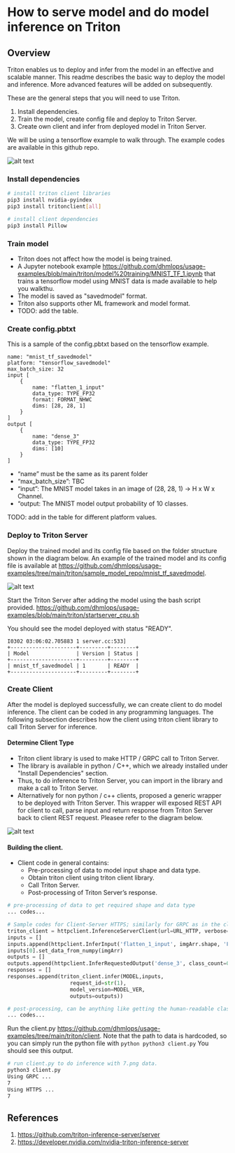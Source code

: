 # How to serve model and do model inference on Triton

## Overview
Triton enables us to deploy and infer from the model in an effective and scalable manner. This readme describes the basic way to deploy the model and inference. More advanced features will be added on subsequently. 

These are the general steps that you will need to use Triton. 
1. Install dependencies.
2. Train the model, create config file and deploy to Triton Server.
3. Create own client and infer from deployed model in Triton Server.

We will be using a tensorflow example to walk through. The example codes are available in this github repo. 

![alt text](https://github.com/dhmlops/usage-examples/blob/main/triton/images/overview)


### Install dependencies
```bash
# install triton client libraries
pip3 install nvidia-pyindex
pip3 install tritonclient[all]

# install client dependencies
pip3 install Pillow
```


### Train model
- Triton does not affect how the model is being trained.
- A Jupyter notebook example https://github.com/dhmlops/usage-examples/blob/main/triton/model%20training/MNIST_TF_1.ipynb that trains a tensorflow model using MNIST data is made available to help you walkthu.
- The model is saved as "savedmodel" format.
- Triton also supports other ML framework and model format. 
- TODO: add the table.

### Create config.pbtxt
This is a sample of the config.pbtxt based on the tensorflow example.
```
name: "mnist_tf_savedmodel"
platform: "tensorflow_savedmodel"
max_batch_size: 32
input [
    {
        name: "flatten_1_input"
        data_type: TYPE_FP32
        format: FORMAT_NHWC
        dims: [28, 28, 1]
    }
]
output [
    {
        name: "dense_3"
        data_type: TYPE_FP32
        dims: [10]
    }
]
```
- “name” must be the same as its parent folder
- “max_batch_size”: TBC
- “input”: The MNIST model takes in an image of (28, 28, 1) -> H x W x Channel.
- “output: The MNIST model output probability of 10 classes.

TODO: add in the table for different platform values.



### Deploy to Triton Server
Deploy the trained model and its config file based on the folder structure shown in the diagram below.
An example of the trained model and its config file is available at https://github.com/dhmlops/usage-examples/tree/main/triton/sample_model_repo/mnist_tf_savedmodel.

![alt text](https://github.com/dhmlops/usage-examples/blob/main/triton/images/model_repor_folder_structure.png)

Start the Triton Server after adding the model using the bash script provided. 
https://github.com/dhmlops/usage-examples/blob/main/triton/startserver_cpu.sh

You should see the model deployed with status "READY".

```
I0302 03:06:02.705883 1 server.cc:533] 
+---------------------+---------+--------+
| Model               | Version | Status |
+---------------------+---------+--------+
| mnist_tf_savedmodel | 1       | READY  |
+---------------------+---------+--------+
```


### Create Client
After the model is deployed successfully, we can create client to do model inference. The client can be coded in any programming languages. The following subsection describes how the client using triton client library to call Triton Server for inference. 

#### Determine Client Type
- Triton client library is used to make HTTP / GRPC call to Triton Server. 
- The library is available in python / C++, which we already installed under "Install Dependencies" section.
- Thus, to do inference to Triton Server, you can import in the library and make a call to Triton Server. 
- Alternatively for non python / c++ clients, proposed a generic wrapper to be deployed with Triton Server. This wrapper will exposed REST API for client to call, parse input and return response from Triton Server back to client REST request. Pleasee refer to the diagram below. 

![alt text](https://github.com/dhmlops/usage-examples/blob/main/triton/images/options_for_inference.png)

#### Building the client.
- Client code in general contains:
  - Pre-processing of data to model input shape and data type.
  - Obtain triton client using triton client library. 
  - Call Triton Server. 
  - Post-processing of Triton Server’s response.

``` python
# pre-processing of data to get required shape and data type
... codes...

# Sample codes for Client-Server HTTPS; similarly for GRPC as in the client.py sample
triton_client = httpclient.InferenceServerClient(url=URL_HTTP, verbose=0)
inputs = []
inputs.append(httpclient.InferInput('flatten_1_input', imgArr.shape, 'FP32'))
inputs[0].set_data_from_numpy(imgArr)
outputs = []
outputs.append(httpclient.InferRequestedOutput('dense_3', class_count=0))
responses = []
responses.append(triton_client.infer(MODEL,inputs,
                    request_id=str(1),
                    model_version=MODEL_VER,
                    outputs=outputs))

# post-processing, can be anything like getting the human-readable class
... codes...

```

Run the client.py https://github.com/dhmlops/usage-examples/tree/main/triton/client. Note that the path to data is hardcoded, so you can simply run the python file with ```python python3 client.py```
You should see this output.

``` bash
# run client.py to do inference with 7.png data.
python3 client.py
Using GRPC ... 
7
Using HTTPS ... 
7
```


## References
1. https://github.com/triton-inference-server/server
2. https://developer.nvidia.com/nvidia-triton-inference-server

